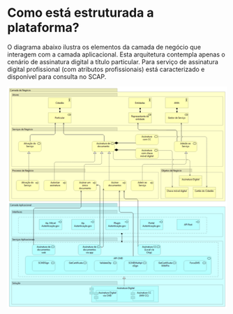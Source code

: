 # Como está estruturada a plataforma?

O diagrama abaixo ilustra os elementos da camada de negócio que interagem com a camada aplicacional. Esta arquitetura contempla apenas o cenário de assinatura digital a título particular. Para serviço de assinatura digital profissional (com atributos profissionais) está caracterizado e disponível para consulta no SCAP.

![Diagrama da Arquitetura de alto nível da Assinatura Digital](<../../.gitbook/assets/MicrosoftTeams-image (3).png>)

